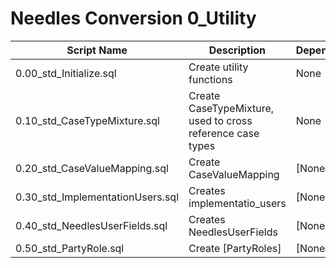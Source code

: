 # Needles Conversion 0_Utility

| Script Name | Description | Dependencies |
|-------------|-------------|-------------|
| 0.00_std_Initialize.sql | Create utility functions | None |
| 0.10_std_CaseTypeMixture.sql | Create CaseTypeMixture, used to cross reference case types | None |
| 0.20_std_CaseValueMapping.sql | Create CaseValueMapping | [None] |
| 0.30_std_ImplementationUsers.sql | Creates implementatio_users | [None] |
| 0.40_std_NeedlesUserFields.sql | Creates NeedlesUserFields | [None] |
| 0.50_std_PartyRole.sql | Create [PartyRoles] | [None] |
